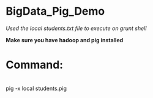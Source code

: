 # BigData_Pig_Demo
<i>Used the local students.txt file to execute on grunt shell</i><br/>

<b>Make sure you have hadoop and pig installed</b><br>

<h1>Command:</h1><br/>
pig -x local students.pig
